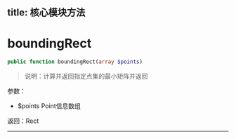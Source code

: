 title: 核心模块方法
-------------


# boundingRect

```php
public function boundingRect(array $points)
```

>说明：计算并返回指定点集的最小矩阵并返回

参数：

- $points Point信息数组

返回：Rect

---



